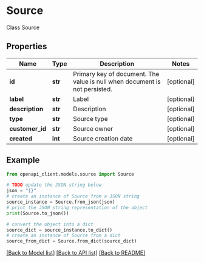 # Source

Class Source

## Properties

Name | Type | Description | Notes
------------ | ------------- | ------------- | -------------
**id** | **str** | Primary key of document. The value is null when document is not persisted. | [optional] 
**label** | **str** | Label | [optional] 
**description** | **str** | Description | [optional] 
**type** | **str** | Source type | [optional] 
**customer_id** | **str** | Source owner | [optional] 
**created** | **int** | Source creation date | [optional] 

## Example

```python
from openapi_client.models.source import Source

# TODO update the JSON string below
json = "{}"
# create an instance of Source from a JSON string
source_instance = Source.from_json(json)
# print the JSON string representation of the object
print(Source.to_json())

# convert the object into a dict
source_dict = source_instance.to_dict()
# create an instance of Source from a dict
source_from_dict = Source.from_dict(source_dict)
```
[[Back to Model list]](../README.md#documentation-for-models) [[Back to API list]](../README.md#documentation-for-api-endpoints) [[Back to README]](../README.md)


